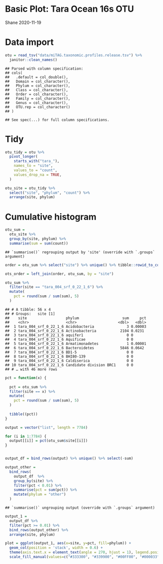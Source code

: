 Basic Plot: Tara Ocean 16s OTU
================
Shane
2020-11-19

# Data import

``` r
otu = read_tsv("data/miTAG.taxonomic.profiles.release.tsv") %>% 
  janitor::clean_names()
```

    ## Parsed with column specification:
    ## cols(
    ##   .default = col_double(),
    ##   Domain = col_character(),
    ##   Phylum = col_character(),
    ##   Class = col_character(),
    ##   Order = col_character(),
    ##   Family = col_character(),
    ##   Genus = col_character(),
    ##   OTU.rep = col_character()
    ## )

    ## See spec(...) for full column specifications.

# Tidy

``` r
otu_tidy = otu %>% 
  pivot_longer(
    starts_with("tara_"),
    names_to = "site",
    values_to = "count",
    values_drop_na = TRUE,
  )
```

``` r
otu_site = otu_tidy %>% 
  select("site", "phylum", "count") %>% 
  arrange(site, phylum)
```

# Cumulative histogram

``` r
otu_sum = 
  otu_site %>%
  group_by(site, phylum) %>%
  summarise(sum = sum(count)) 
```

    ## `summarise()` regrouping output by 'site' (override with `.groups` argument)

``` r
order = otu_sum %>% select("site") %>% unique() %>% tibble::rowid_to_column("order") %>% as_tibble()

ots_order = left_join(order, otu_sum, by = "site")
```

``` r
otu_sum %>% 
  filter(site == "tara_004_srf_0_22_1_6") %>% 
  mutate(
    pct = round(sum / sum(sum), 5)
  )
```

    ## # A tibble: 56 x 4
    ## # Groups:   site [1]
    ##    site                  phylum                    sum     pct
    ##    <chr>                 <chr>                   <dbl>   <dbl>
    ##  1 tara_004_srf_0_22_1_6 Acidobacteria               3 0.00003
    ##  2 tara_004_srf_0_22_1_6 Actinobacteria           2104 0.0231 
    ##  3 tara_004_srf_0_22_1_6 aquifer1                    0 0      
    ##  4 tara_004_srf_0_22_1_6 Aquificae                   0 0      
    ##  5 tara_004_srf_0_22_1_6 Armatimonadetes             1 0.00001
    ##  6 tara_004_srf_0_22_1_6 Bacteroidetes            5846 0.0642 
    ##  7 tara_004_srf_0_22_1_6 BD1-5                       0 0      
    ##  8 tara_004_srf_0_22_1_6 BHI80-139                   0 0      
    ##  9 tara_004_srf_0_22_1_6 Caldiserica                 0 0      
    ## 10 tara_004_srf_0_22_1_6 Candidate division BRC1     0 0      
    ## # … with 46 more rows

``` r
pct = function(x) {
  
  pct = otu_sum %>% 
  filter(site == x) %>% 
  mutate(
    pct = round(sum / sum(sum), 5)
  )
  
  tibble((pct))
}
```

``` r
output = vector("list", length = 7784)

for (i in 1:7784) {
  output[[i]] = pct(otu_sum$site[[i]])
}


output_df = bind_rows(output) %>% unique() %>% select(-sum)
```

``` r
output_other = 
  bind_rows(
    output_df  %>%  
    group_by(site) %>% 
    filter(pct < 0.01) %>% 
    summarise(pct = sum(pct)) %>%
    mutate(phylum = "other")
  )
```

    ## `summarise()` ungrouping output (override with `.groups` argument)

``` r
output_1 = 
  output_df %>% 
  filter(pct >= 0.01) %>% 
  bind_rows(output_other) %>% 
  arrange(site, phylum)
```

``` r
plot = ggplot(output_1, aes(x=site, y=pct, fill=phylum)) + 
  geom_col(position = 'stack', width = 0.6) +
  theme(axis.text.x = element_text(angle = 270, hjust = 1), legend.position = "right") +
  scale_fill_manual(values=c("#333300", "#339900", "#00FF00", "#000033", "#660099", "#990099", "#660000", "#FF3366", "#FF9900", "#996600", "#3399FF", "#006699", "#0000CC"))
```
